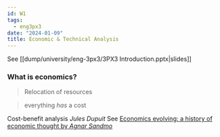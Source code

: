 ```yaml
---
id: W1
tags:
  - eng3px3
date: "2024-01-09"
title: Economic & Technical Analysis
---
```


See [[dump/university/eng-3px3/3PX3 Introduction.pptx|slides]]

### What is economics?

> Relocation of resources

> everything *has* a cost

Cost-benefit analysis
_Jules Dupuit_ See [Economics evolving: a history of economic thought by _Agnar Sandmo_](https://press.princeton.edu/books/paperback/9780691148427/economics-evolving)
